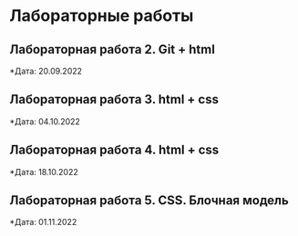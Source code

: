 # Лабораторные работы

## Лабораторная работа 2. Git + html

*Дата: 20.09.2022 

## Лабораторная работа 3. html + css

*Дата: 04.10.2022 

## Лабораторная работа 4. html + css

*Дата: 18.10.2022 

## Лабораторная работа 5. CSS. Блочная модель

*Дата: 01.11.2022 